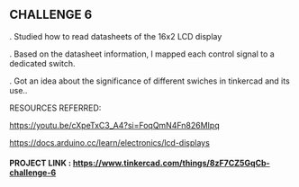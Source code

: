 ## CHALLENGE 6



. Studied how to read datasheets  of the 16x2 LCD display

. Based on the datasheet information, I mapped each control signal to a dedicated switch.
 
. Got an idea about the significance of different swiches in tinkercad and its use..


RESOURCES REFERRED:

https://youtu.be/cXpeTxC3_A4?si=FoqQmN4Fn826MIpq

https://docs.arduino.cc/learn/electronics/lcd-displays

#### PROJECT LINK : https://www.tinkercad.com/things/8zF7CZ5GqCb-challenge-6
